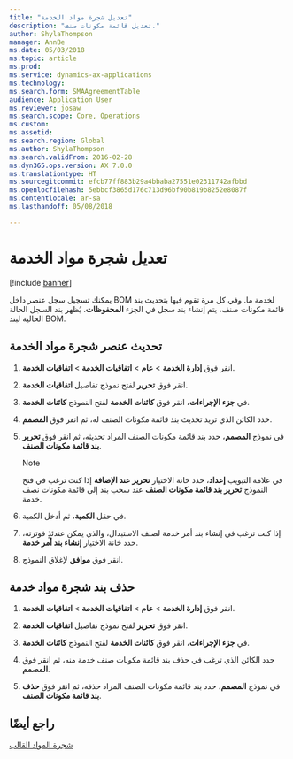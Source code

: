 ```yaml
---
title: "تعديل شجرة مواد الخدمة"
description: "تعديل قائمة مكونات صنف."
author: ShylaThompson
manager: AnnBe
ms.date: 05/03/2018
ms.topic: article
ms.prod: 
ms.service: dynamics-ax-applications
ms.technology: 
ms.search.form: SMAAgreementTable
audience: Application User
ms.reviewer: josaw
ms.search.scope: Core, Operations
ms.custom: 
ms.assetid: 
ms.search.region: Global
ms.author: ShylaThompson
ms.search.validFrom: 2016-02-28
ms.dyn365.ops.version: AX 7.0.0
ms.translationtype: HT
ms.sourcegitcommit: efcb77ff883b29a4bbaba27551e02311742afbbd
ms.openlocfilehash: 5ebbcf3865d176c713d96bf90b819b8252e8087f
ms.contentlocale: ar-sa
ms.lasthandoff: 05/08/2018

---
```



# <a name="modify-a-service-bom"></a>تعديل شجرة مواد الخدمة 

[!include [banner](../includes/banner.md)]


يمكنك تسجيل سجل عنصر داخل BOM لخدمة ما. وفي كل مرة تقوم فيها بتحديث بند قائمة مكونات صنف، يتم إنشاء بند سجل في الجزء **المحفوظات**. يُظهر بند السجل الحالة الحالية لبند BOM.

## <a name="update-a-service-bom-element"></a>تحديث عنصر شجرة مواد الخدمة

1.  انقر فوق **إدارة الخدمة** \> **عام** \> **اتفاقيات الخدمة‬** \> **اتفاقيات الخدمة‬**.

2.  انقر فوق **تحرير** لفتح نموذج تفاصيل **اتفاقيات الخدمة**.

3.  في **جزء الإجراءات**، انقر فوق **كائنات الخدمة** لفتح النموذج **كائنات الخدمة**.

4.  حدد الكائن الذي تريد تحديث بند قائمة مكونات الصنف له، ثم انقر فوق **المصمم**.

5.  في نموذج **المصمم**، حدد بند قائمة مكونات الصنف المراد تحديثه، ثم انقر فوق **تحرير بند قائمة مكونات الصنف**.
    
    > [!NOTE]
    > <P>في علامة التبويب <STRONG>إعداد</STRONG>، حدد خانة الاختيار <STRONG>تحرير عند الإضافة</STRONG> إذا كنت ترغب في فتح النموذج <STRONG>تحرير بند قائمة مكونات الصنف</STRONG> عند سحب بند إلى قائمة مكونات نصف خدمة.</P>

6.  في حقل **الكمية**، ثم أدخل الكمية.

7.  إذا كنت ترغب في إنشاء بند أمر خدمة لصنف الاستبدال، والذي يمكن عندئذٍ فوترته، حدد خانة الاختيار **إنشاء بند أمر خدمة**.

8.  انقر فوق **موافق** لإغلاق النموذج.

## <a name="delete-a-service-bom-line"></a>حذف بند شجرة مواد خدمة

1.  انقر فوق **إدارة الخدمة** \> **عام** \> **اتفاقيات الخدمة‬** \> **اتفاقيات الخدمة‬**.

2.  انقر فوق **تحرير** لفتح نموذج تفاصيل **اتفاقيات الخدمة**.

3.  في **جزء الإجراءات**، انقر فوق **كائنات الخدمة** لفتح النموذج **كائنات الخدمة**.

4.  حدد الكائن الذي ترغب في حذف بند قائمة مكونات صنف خدمة منه، ثم انقر فوق **المصمم**.

5.  في نموذج **المصمم**، حدد بند قائمة مكونات الصنف المراد حذفه، ثم انقر فوق **حذف بند قائمة مكونات الصنف**.

## <a name="see-also"></a>راجع أيضًا

[شجرة المواد القالب ](template-boms.md)

  



